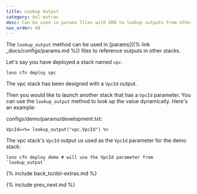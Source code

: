 ```yaml
---
title: Lookup Output
category: dsl-extras
desc: Can be used in params files with ERB to lookup outputs from other stacks.
nav_order: 48
---
```


The `lookup_output` method can be used in [params]({% link _docs/configs/params.md %}) files to reference outputs in other stacks.

Let's say you have deployed a stack named `vpc`.

    lono cfn deploy vpc

The vpc stack has been designed with a `VpcId` output.

Then you would like to launch another stack that has a `VpcId` parameter. You can use the `lookup_output` method to look up the value dynamically. Here's an example:

configs/demo/params/development.txt:

    VpcId=<%= lookup_output("vpc.VpcId") %>

The vpc stack's `VpcId` output us used as the `VpcId` parameter for the demo stack:

    lono cfn deploy demo # will use the VpcId parameter from `lookup_output`

{% include back_to/dsl-extras.md %}

{% include prev_next.md %}
